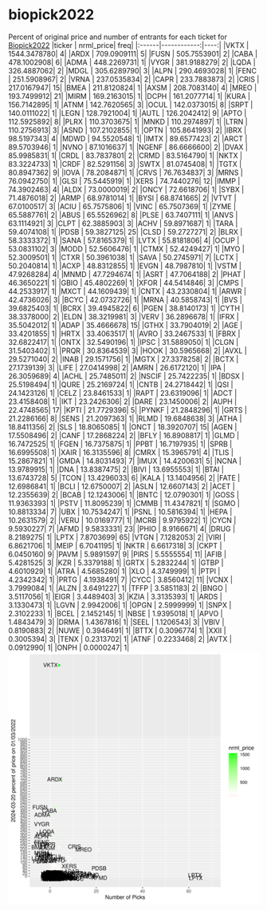 # biopick2022
Percent of original price and number of entrants for each ticket for [Biopick2022](https://twitter.com/hashtag/Biopick2022)
|ticker |   nrml_price| freq|
|:------|------------:|----:|
|VKTX   | 1544.3478780|    4|
|ARDX   |  709.0909111|    5|
|FUSN   |  505.7553901|    2|
|CABA   |  478.1002908|    6|
|ADMA   |  448.2269731|    1|
|VYGR   |  381.9188279|    2|
|LQDA   |  326.4887062|    2|
|MDGL   |  305.6289790|    3|
|ALPN   |  290.4693028|    1|
|FENC   |  251.5908967|    2|
|VRNA   |  237.0535834|    2|
|CAPR   |  233.7883873|    2|
|CRIS   |  217.0167947|   15|
|BMEA   |  211.8120824|    1|
|AXSM   |  208.7083140|    4|
|MREO   |  193.7499912|   21|
|MIRM   |  169.2163015|    1|
|DCPH   |  161.2077714|    1|
|KURA   |  156.7142895|    1|
|ATNM   |  142.7620565|    3|
|OCUL   |  142.0373015|    8|
|SRPT   |  140.0111022|    1|
|LEGN   |  128.7921004|    1|
|AUTL   |  126.2042412|    9|
|APTO   |  112.5925892|    8|
|PLRX   |  110.3703675|    1|
|MNKD   |  110.2974897|    1|
|LTRN   |  110.2756913|    3|
|ASND   |  107.2102855|    1|
|OPTN   |  105.8641993|    2|
|IBRX   |   98.5197343|    4|
|MDWD   |   94.5520548|    1|
|IMTX   |   89.6577423|    2|
|ARCT   |   89.5703946|    1|
|NVNO   |   87.1016637|    1|
|NGENF  |   86.6666600|    2|
|DVAX   |   85.9985831|    1|
|CRDL   |   83.7837801|    2|
|CRMD   |   83.5164790|    1|
|NKTX   |   83.3224733|    1|
|CRDF   |   82.5291156|    3|
|SWTX   |   81.0745408|    1|
|TGTX   |   80.8947362|    9|
|IOVA   |   78.2084871|    1|
|CRVS   |   76.7634837|    3|
|MRNS   |   76.0942750|    1|
|GLSI   |   75.5445919|    1|
|XERS   |   74.7440276|   12|
|IMMP   |   74.3902463|    4|
|ALDX   |   73.0000019|    2|
|ONCY   |   72.6618706|    1|
|SYBX   |   71.4876018|    2|
|ARMP   |   68.9781014|    1|
|BYSI   |   68.8741665|    2|
|VTVT   |   67.0100517|    3|
|ACIU   |   65.7575806|    1|
|VINC   |   65.7507369|    1|
|ZYME   |   65.5887761|    2|
|ABUS   |   65.5526962|    8|
|PLSE   |   63.7407111|    1|
|ANVS   |   63.1114921|    3|
|CLPT   |   62.3885903|    3|
|ACHV   |   59.8971687|    1|
|TARA   |   59.4074108|    1|
|PDSB   |   59.3827125|   25|
|CLSD   |   59.2727271|    2|
|BLRX   |   58.3333372|    1|
|SANA   |   57.8165379|    1|
|LVTX   |   55.8181806|    4|
|OCUP   |   53.0831102|    3|
|MODD   |   52.5606476|    1|
|CTMX   |   52.4249427|    1|
|MYO    |   52.3009501|    1|
|CTXR   |   50.3961038|    1|
|SAVA   |   50.2745971|    7|
|LCTX   |   50.2040814|    1|
|ACXP   |   48.8312855|    1|
|EVGN   |   48.7987810|    1|
|VSTM   |   47.9268284|    4|
|MNMD   |   47.7294674|    1|
|ASRT   |   47.7064188|    2|
|PHAT   |   46.3650221|    1|
|GBIO   |   45.4802269|    1|
|XFOR   |   44.5414846|    3|
|CMPS   |   44.2533917|    1|
|MXCT   |   44.1609439|    1|
|CNTX   |   43.2330804|    1|
|ARWR   |   42.4736026|    3|
|BCYC   |   42.0732726|    1|
|MRNA   |   40.5858743|    1|
|BVS    |   39.6825403|    1|
|BCRX   |   39.4945822|    6|
|PGEN   |   38.8140173|    1|
|CYTH   |   38.3378000|    2|
|ELDN   |   38.3219981|    3|
|VERV   |   36.2896678|    1|
|IFRX   |   35.5042012|    1|
|ADAP   |   35.4666678|   15|
|GTHX   |   33.7904019|    2|
|AGE    |   33.4201855|    1|
|HRTX   |   33.4063517|    1|
|AVRO   |   33.2467533|    1|
|FBRX   |   32.6822417|    1|
|ONTX   |   32.5490196|    1|
|IPSC   |   31.5889050|    1|
|CLGN   |   31.5403402|    1|
|PRQR   |   30.8364539|    3|
|HOOK   |   30.5965668|    2|
|AVXL   |   29.5271040|    2|
|INAB   |   29.1571756|    1|
|MGTX   |   27.3378258|    2|
|BCTX   |   27.1739139|    3|
|LIFE   |   27.0414998|    2|
|AMRN   |   26.6172120|    1|
|IPA    |   26.3059689|    4|
|ACHL   |   25.7485011|    2|
|NSCIF  |   25.7422235|    1|
|BDSX   |   25.5198494|    1|
|QURE   |   25.2169724|    1|
|CNTB   |   24.2718442|    1|
|QSI    |   24.1423126|    1|
|CELZ   |   23.8461533|    1|
|RAPT   |   23.6319096|    1|
|ADCT   |   23.4158408|    1|
|IKT    |   23.2426306|    2|
|DARE   |   23.1450006|    2|
|AUPH   |   22.4748565|   17|
|KPTI   |   21.7729396|    5|
|PYNKF  |   21.2848296|    1|
|GRTS   |   21.2286166|    8|
|SENS   |   21.2097363|    1|
|RLMD   |   19.6848638|    3|
|ATHA   |   18.8411356|    2|
|SLS    |   18.8065085|    1|
|ONCT   |   18.3920707|   15|
|AGEN   |   17.5508496|    2|
|CANF   |   17.2868224|    2|
|BFLY   |   16.8908817|    1|
|GLMD   |   16.7472525|    1|
|FGEN   |   16.7375875|    1|
|PPBT   |   16.7197935|    1|
|SPRB   |   16.6995508|    1|
|XAIR   |   16.3135596|    8|
|CMRX   |   15.3965791|    4|
|TLIS   |   15.2867821|    1|
|GMDA   |   14.8031493|    7|
|IMUX   |   14.4200631|    5|
|NCNA   |   13.9789915|    1|
|DNA    |   13.8387475|    2|
|BIVI   |   13.6955553|    1|
|BTAI   |   13.6743728|    5|
|TCON   |   13.4296033|    6|
|KALA   |   13.1404956|    2|
|FATE   |   12.6986841|    1|
|BCLI   |   12.6750007|    2|
|ASLN   |   12.6607143|    2|
|ACET   |   12.2355639|    2|
|BCAB   |   12.1243006|    1|
|BNTC   |   12.0790301|    1|
|GOSS   |   11.9363393|    1|
|PSTV   |   11.8095239|    1|
|CMMB   |   11.4347821|    1|
|SGMO   |   10.8813334|    7|
|UBX    |   10.7534247|    1|
|PSNL   |   10.5816394|    1|
|HEPA   |   10.2631579|    2|
|VERU   |   10.0169777|    1|
|MCRB   |    9.9795922|    1|
|CYCN   |    9.5930227|    7|
|AFMD   |    9.5833331|   23|
|PHIO   |    8.9166671|    4|
|DRUG   |    8.2189275|    1|
|LPTX   |    7.8703699|   65|
|VTGN   |    7.1282053|    2|
|VIRI   |    6.8621706|    1|
|MEIP   |    6.7041195|    1|
|NKTR   |    6.6617318|    3|
|CKPT   |    6.0450160|    9|
|PAVM   |    5.9891597|    9|
|PIRS   |    5.5555554|   11|
|AFIB   |    5.4281525|    3|
|KZR    |    5.3379188|    1|
|GRTX   |    5.2832244|    1|
|GTBP   |    4.6010929|    1|
|ATRA   |    4.5685280|    1|
|XLO    |    4.3749999|    1|
|PTPI   |    4.2342342|    1|
|PRTG   |    4.1938491|    7|
|CYCC   |    3.8560412|   11|
|VCNX   |    3.7999084|    1|
|ALZN   |    3.6491227|    1|
|TFFP   |    3.5851183|    2|
|BNGO   |    3.5117056|    1|
|EIGR   |    3.4489403|    3|
|KZIA   |    3.3135393|    1|
|ARDS   |    3.1330473|    1|
|LGVN   |    2.9942006|    1|
|OPGN   |    2.5999999|    1|
|SNPX   |    2.3102233|    1|
|BCEL   |    2.1452145|    1|
|NBSE   |    1.9395018|    1|
|APVO   |    1.4843479|    3|
|DRMA   |    1.4367816|    1|
|SEEL   |    1.1206543|    3|
|VBIV   |    0.8190883|    2|
|NUWE   |    0.3946491|    1|
|BTTX   |    0.3096774|    1|
|XXII   |    0.3005394|    3|
|TENX   |    0.2313702|    1|
|ATNF   |    0.2233468|    2|
|AVTX   |    0.0912990|    1|
|ONPH   |    0.0000247|    1|
![retvspicks](biopicks.png?raw=true)

